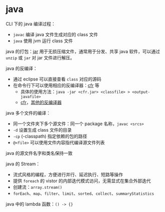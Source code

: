 # java

CLI 下的 java 编译过程：

- `javac` 编译 java 文件生成对应的 class 文件
- `java` 使用 jvm 运行 class 文件

java 的打包：[jar](https://docs.oracle.com/javase/tutorial/deployment/jar/basicsindex.html) 用于无损压缩文件，通常用于分发、共享 java 软件，可以通过 `unzip` 或 `jar` 对 jar 文件进行解压。

java 的反编译：

- 通过 eclipse 可以直接查看 `class` 对应的源码
- 在命令行下可以使用相应的反编译器：[cfr](http://www.benf.org/other/cfr/) 等
  - 具体的使用方法：`java -jar <cfr.jar> <classfile> > <output-javafile>`
  - [cfr](https://www.cnblogs.com/wowcl/p/15185482.html)，[其他的反编译器](https://forum.ubuntu.org.cn/viewtopic.php?t=68007)

java 多个文件的编译：

- 同一个文件夹下多个源文件：同一个 package 名称，`javac <srcs>`
- `-d` 设置生成 class 文件的目录
- `-cp` (-classpath) 指定依赖的包的路径
- `@<file>` 可以使用文件内容指代编译源文件列表

java 的源文件名字和类名保持一致

java 的 Stream：

- 流式风格的编程，方便进行并行、延迟执行、短路等操作
- 提供 `foreach` 的 vistor 的内部迭代模式访问，无需显式在集合外部迭代
- 创建流：`array.stream()`
- `forEach`、`map`、`filter`、`limit`、`sorted`、`collect`、`summaryStatistics`

java 中的 lambda 函数：`() -> {}`
